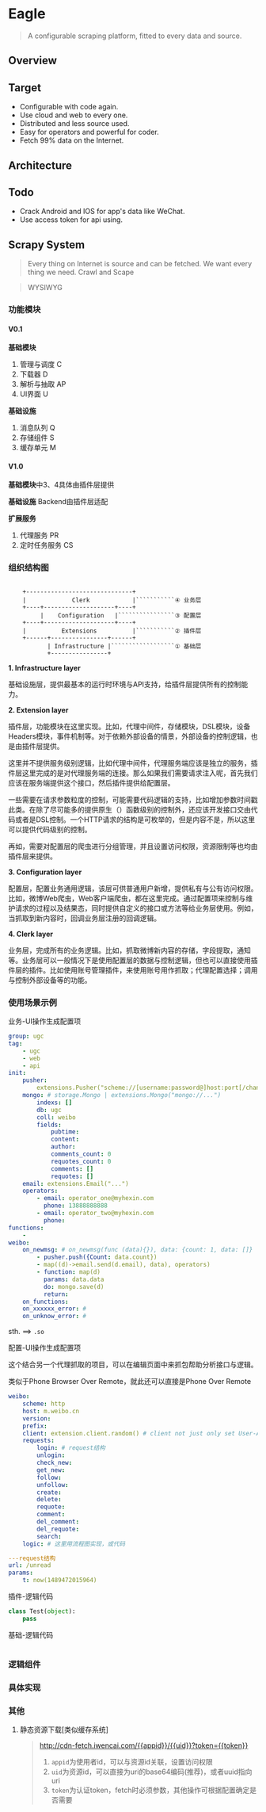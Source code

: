# Eagle

> A configurable scraping platform, fitted to every data and source.

## Overview

## Target

* Configurable with code again.
* Use cloud and web to every one.
* Distributed and less source used.
* Easy for operators and powerful for coder.
* Fetch 99% data on the Internet.

## Architecture

## Todo

* Crack Android and IOS for app's data like WeChat.
* Use access token for api using.

## Scrapy System

> Every thing on Internet is source and can be fetched.
> We want every thing we need.
> Crawl and Scape

> WYSIWYG

### 功能模块

#### V0.1

**基础模块**
1. 管理与调度 C
2. 下载器 D
3. 解析与抽取 AP
4. UI界面 U

**基础设施**
1. 消息队列 Q
2. 存储组件 S
3. 缓存单元 M

#### V1.0

**基础模块**中3、4具体由插件层提供

**基础设施** Backend由插件层适配

**扩展服务**
1. 代理服务 PR
2. 定时任务服务 CS

### 组织结构图

```

    +------------------------------+
    |             Clerk            |```````````④ 业务层
    +----+--------------------+----+
         |    Configuration   |````````````````③ 配置层
    +----+--------------------+----+
    |          Extensions          |```````````② 插件层
    +------+----------------+------+
           | Infrastructure |``````````````````① 基础层
           +----------------+

```

**1. Infrastructure layer**

基础设施层，提供最基本的运行时环境与API支持，给插件层提供所有的控制能力。

**2. Extension layer**

插件层，功能模块在这里实现。比如，代理中间件，存储模块，DSL模块，设备Headers模块，事件机制等。对于依赖外部设备的情景，外部设备的控制逻辑，也是由插件层提供。

这里并不提供服务级别逻辑，比如代理中间件，代理服务端应该是独立的服务，插件层这里完成的是对代理服务端的连接。那么如果我们需要请求注入呢，首先我们应该在服务端提供这个接口，然后插件提供给配置层。

一些需要在请求参数粒度的控制，可能需要代码逻辑的支持，比如增加参数时间戳此类。在除了尽可能多的提供原生（）函数级别的控制外，还应该开发接口交由代码或者是DSL控制。一个HTTP请求的结构是可枚举的，但是内容不是，所以这里可以提供代码级别的控制。

再如，需要对配置层的爬虫进行分组管理，并且设置访问权限，资源限制等也均由插件层来提供。

**3. Configuration layer**

配置层，配置业务通用逻辑，该层可供普通用户新增，提供私有与公有访问权限。
比如，微博Web爬虫，Web客户端爬虫，都在这里完成。通过配置项来控制与维护请求的过程以及结果态，同时提供自定义的接口或方法等给业务层使用。例如，当抓取到新内容时，回调业务层注册的回调逻辑。

**4. Clerk layer**

业务层，完成所有的业务逻辑。比如，抓取微博新内容的存储，字段提取，通知等。业务层可以一般情况下是使用配置层的数据与控制逻辑，但也可以直接使用插件层的插件。比如使用账号管理插件，来使用账号用作抓取；代理配置选择；调用与控制外部设备等的功能。


### 使用场景示例

业务-UI操作生成配置项

```yaml
group: ugc
tag:
    - ugc
    - web
    - api
init:
    pusher:
        extensions.Pusher("scheme://[username:password@]host:port[/channel]")
    mongo: # storage.Mongo | extensions.Mongo("mongo://...")
        indexs: []
        db: ugc
        coll: weibo
        fields:
            pubtime:
            content: 
            author: 
            comments_count: 0
            requotes_count: 0
            comments: []
            requotes: []
    email: extensions.Email("...")
    operators:
        - email: operator_one@myhexin.com
          phone: 13888888888
        - email: operator_two@myhexin.com
          phone:
functions:
    - 
weibo:
    on_newmsg: # on_newmsg(func (data){}), data: {count: 1, data: []}
        - pusher.push({Count: data.count})
        - map((d)->email.send(d.email), data), operators)
        - function: map(d)
          params: data.data
          do: mongo.save(d)
          return:
    on_functions:        
    on_xxxxxx_error: #
    on_unknow_error: #
```

sth. ==> `.so`

配置-UI操作生成配置项

这个结合另一个代理抓取的项目，可以在编辑页面中来抓包帮助分析接口与逻辑。

类似于Phone Browser Over Remote，就此还可以直接是Phone Over Remote

```yaml
weibo:
    scheme: http
    host: m.weibo.cn
    version:
    prefix:
    client: extension.client.random() # client not just only set User-Agent
    requests:
        login: # request结构
        unlogin:
        check_new:
        get_new:
        follow:
        unfollow:
        create:
        delete:
        requote:
        comment:
        del_comment:
        del_requote:
        search:
    logic: # 这里用流程图实现，或代码
```

```yaml
---request结构
url: /unread
params:
    t: now(1489472015964)

```

插件-逻辑代码

```python
class Test(object):
    pass
```

基础-逻辑代码

```python

```

### 逻辑组件



### 具体实现


### 其他

1. 静态资源下载[类似缓存系统]
    > http://cdn-fetch.iwencai.com/{{appid}}/{{uid}}?token={{token}}
    > 1. `appid`为使用者id，可以与资源id关联，设置访问权限
    > 2. `uid`为资源id，可以直接为uri的base64编码(推荐)，或者uuid指向uri
    > 3. `token`为认证token，fetch时必须参数，其他操作可根据配置确定是否需要